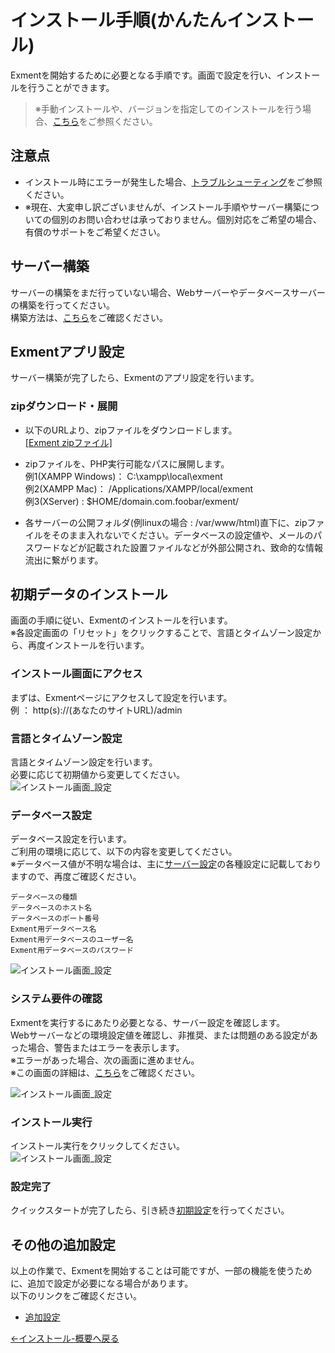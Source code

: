 # インストール手順(かんたんインストール)
Exmentを開始するために必要となる手順です。画面で設定を行い、インストールを行うことができます。  

> ※手動インストールや、バージョンを指定してのインストールを行う場合、[こちら](/ja/quickstart_manual)をご参照ください。

## 注意点
- インストール時にエラーが発生した場合、[トラブルシューティング](/ja/troubleshooting)をご参照ください。
- <span class="red bold">※現在、大変申し訳ございませんが、インストール手順やサーバー構築についての個別のお問い合わせは承っておりません。個別対応をご希望の場合、有償のサポートをご希望ください。</span>　　

## サーバー構築
サーバーの構築をまだ行っていない場合、Webサーバーやデータベースサーバーの構築を行ってください。  
構築方法は、[こちら](/ja/server)をご確認ください。


## Exmentアプリ設定
サーバー構築が完了したら、Exmentのアプリ設定を行います。

### zipダウンロード・展開
<script>
        //画面を開いた際に実行
        window.addEventListener('load', (event) => {
        var link = document.getElementById('link');
        //a要素のhref属性の値を取得する
        var oldHref = link.getAttribute('href');
        //現在時刻を設定（yyyyMMddHHmmss）
        function formatDate (date, format) {
        format = format.replace(/yyyy/g, date.getFullYear());
        format = format.replace(/MM/g, ('0' + (date.getMonth() + 1)).slice(-2));
        format = format.replace(/dd/g, ('0' + date.getDate()).slice(-2));
        format = format.replace(/HH/g, ('0' + date.getHours()).slice(-2));
        format = format.replace(/mm/g, ('0' + date.getMinutes()).slice(-2));
        format = format.replace(/ss/g, ('0' + date.getSeconds()).slice(-2));
        return format;
        };
        var date = new Date
        //replaceでoldHrefを新しい値に置き換える
        var newHref = oldHref.replace(oldHref, 'https://exment.net/downloads/ja/exment.zip?ver='+ formatDate(date,'yyyyMMddHHmmss'));
        //置き換えた値をa要素のhref属性に設定する
        link.setAttribute('href', newHref);
      });
</script>

- 以下のURLより、zipファイルをダウンロードします。  
<a id="link" href="https://exment.net/" target="_blank">[Exment zipファイル]</a>          

- zipファイルを、PHP実行可能なパスに展開します。  
例1(XAMPP Windows)： C:\xampp\local\exment  
例2(XAMPP Mac)： /Applications/XAMPP/local/exment  
例3(XServer) : $HOME/domain.com.foobar/exment/  
  
- <span class="red bold">各サーバーの公開フォルダ(例linuxの場合 : /var/www/html)直下に、zipファイルをそのまま入れないでください。データベースの設定値や、メールのパスワードなどが記載された設置ファイルなどが外部公開され、致命的な情報流出に繋がります。</span>  


## 初期データのインストール
画面の手順に従い、Exmentのインストールを行います。  
※各設定画面の「リセット」をクリックすることで、言語とタイムゾーン設定から、再度インストールを行います。

### インストール画面にアクセス
まずは、Exmentページにアクセスして設定を行います。  
例 ： http(s)://(あなたのサイトURL)/admin  


### 言語とタイムゾーン設定
言語とタイムゾーン設定を行います。  
必要に応じて初期値から変更してください。  
![インストール画面_設定](img/quickstart/setting_windows1.png)  


### データベース設定
データベース設定を行います。  
ご利用の環境に応じて、以下の内容を変更してください。   
※データベース値が不明な場合は、主に[サーバー設定](/ja/server)の各種設定に記載しておりますので、再度ご確認ください。
~~~
データベースの種類
データベースのホスト名
データベースのポート番号
Exment用データベース名
Exment用データベースのユーザー名
Exment用データベースのパスワード
~~~  

![インストール画面_設定](img/quickstart/setting_windows2.png)  
  

### システム要件の確認
Exmentを実行するにあたり必要となる、サーバー設定を確認します。  
Webサーバーなどの環境設定値を確認し、非推奨、または問題のある設定があった場合、警告またはエラーを表示します。  
※エラーがあった場合、次の画面に進めません。  
※この画面の詳細は、[こちら](/ja/server#システム要件確認)をご確認ください。

![インストール画面_設定](img/quickstart/setting_windows4.png)  


### インストール実行
インストール実行をクリックしてください。  
![インストール画面_設定](img/quickstart/setting_windows3.png)  

### 設定完了
クイックスタートが完了したら、引き続き[初期設定](/ja/first_setting.md)を行ってください。  

## その他の追加設定
以上の作業で、Exmentを開始することは可能ですが、一部の機能を使うために、追加で設定が必要になる場合があります。  
以下のリンクをご確認ください。  
- [追加設定](/ja/quickstart_more)


[←インストール-概要へ戻る](/ja/quickstart)